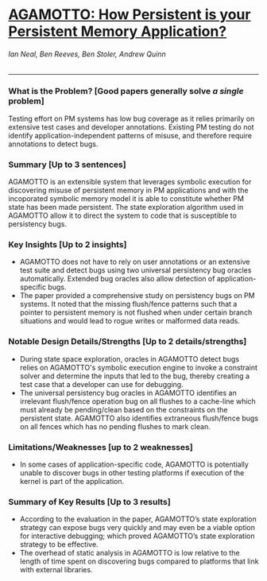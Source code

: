 # [AGAMOTTO: How Persistent is your Persistent Memory Application?](http://web.eecs.umich.edu/~twenisch/papers/osdi14.pdf)

###### Ian Neal, Ben Reeves, Ben Stoler, Andrew Quinn

---

### What is the Problem? [Good papers generally solve *a single* problem]

Testing effort on PM systems has low bug coverage as it relies primarily on extensive test cases and developer annotations. Existing PM testing do not identify application-independent patterns of misuse, and therefore require annotations to detect bugs.

### Summary [Up to 3 sentences]

AGAMOTTO is an extensible system that leverages symbolic execution for discovering misuse of persistent memory in PM applications and with the incoporated symbolic memory model it is able to constitute whether PM state has been made persistent. The state exploration algorithm used in AGAMOTTO allow it to direct the system to code that is susceptible to persistency bugs.

### Key Insights [Up to 2 insights]

- AGAMOTTO does not have to rely on user annotations or an extensive test suite and detect bugs using two universal persistency bug oracles automatically. Extended bug oracles also allow detection of application-specific bugs.
- The paper provided a comprehensive study on persistency bugs on PM systems. It noted that the missing flush/fence patterns such that a pointer to persistent memory is not flushed when under certain branch situations and would lead to rogue writes or malformed data reads.

### Notable Design Details/Strengths [Up to 2 details/strengths]

- During state space exploration, oracles in AGAMOTTO detect bugs relies on AGAMOTTO's symbolic execution engine to invoke a constraint solver and determine the inputs that led to the bug, thereby creating a test case that a developer can use for debugging.
- The universal persistency bug oracles in AGAMOTTO identifies an irrelevant flush/fence operation bug on all flushes to a cache-line which must already be pending/clean based on
the constraints on the persistent state. AGAMOTTO also identifies extraneous flush/fence bugs on all fences which has no pending flushes to mark clean.

### Limitations/Weaknesses [up to 2 weaknesses]

- In some cases of application-specific code, AGAMOTTO is potentially unable to discover bugs in other testing platforms if execution of the kernel is part of the application.

### Summary of Key Results [Up to 3 results]

- According to the evaluation in the paper, AGAMOTTO’s state exploration strategy can expose bugs very quickly and may even be a viable option for interactive debugging; which proved AGAMOTTO’s state exploration strategy to be effective.
- The overhead of static analysis in AGAMOTTO is low relative to the length of time spent on discovering bugs compared to platforms that link with external libraries.
